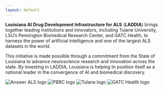 ```yaml
---
layout: default
---
```


**Louisiana AI Drug Development Infrastructure for ALS** (**LADDIA**) brings together leading institutions and innovators, including Tulane University, LSU’s Pennington Biomedical Research Center, and GATC Health, to harness the power of artificial intelligence and one of the largest ALS datasets in the world.

This initiative is made possible through a commitment from the State of Louisiana to advance neuroscience research and innovation across the state. By investing in LADDIA, Louisiana is helping to position itself as a national leader in the convergence of AI and biomedical discovery.


<div class="logo-row">
  <img src="https://www.answerals.org/wp-content/uploads/2018/03/main-logo.png" alt="Answer ALS logo">
  <img src="https://www.pbrc.edu/_resources/images/logos/pbrc/PBRC-lsu_lockup_pur-solid_RGBcrop.svg" alt="PBRC logo">
  <img src="https://upload.wikimedia.org/wikipedia/en/thumb/7/7e/Tulane_logo.svg/640px-Tulane_logo.svg.png" alt="Tulane logo">
  <img src="https://media.licdn.com/dms/image/v2/D560BAQGEfrTas99Lig/company-logo_200_200/company-logo_200_200/0/1694982417851/gatc_health_logo?e=1755129600&v=beta&t=rVfO4pvQJ_CGKClBHJisI8IKTV11K7kRKyoY0gq9xWA" alt="GATC Health logo">
</div>
